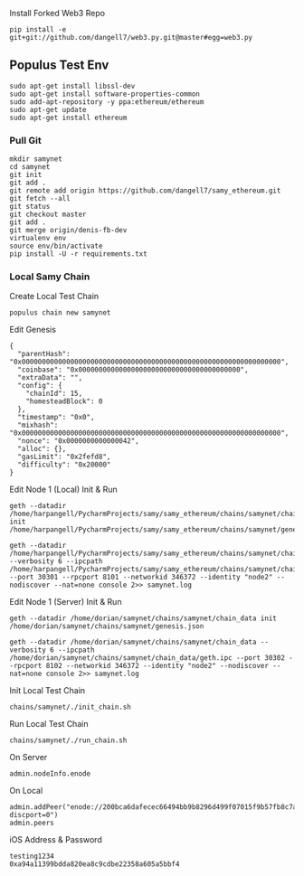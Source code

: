 Install Forked Web3 Repo

```
pip install -e git+git://github.com/dangell7/web3.py.git@master#egg=web3.py
```

## Populus Test Env

```
sudo apt-get install libssl-dev
sudo apt-get install software-properties-common
sudo add-apt-repository -y ppa:ethereum/ethereum
sudo apt-get update
sudo apt-get install ethereum
```
### Pull Git

```
mkdir samynet
cd samynet
git init
git add .
git remote add origin https://github.com/dangell7/samy_ethereum.git
git fetch --all
git status
git checkout master
git add .
git merge origin/denis-fb-dev
virtualenv env
source env/bin/activate
pip install -U -r requirements.txt
```


### Local Samy Chain

Create Local Test Chain

```
populus chain new samynet
```

Edit Genesis

```
{
  "parentHash": "0x0000000000000000000000000000000000000000000000000000000000000000",
  "coinbase": "0x0000000000000000000000000000000000000000",
  "extraData": "",
  "config": {
    "chainId": 15,
    "homesteadBlock": 0
  },
  "timestamp": "0x0",
  "mixhash": "0x0000000000000000000000000000000000000000000000000000000000000000",
  "nonce": "0x0000000000000042",
  "alloc": {},
  "gasLimit": "0x2fefd8",
  "difficulty": "0x20000"
}
```

Edit Node 1 (Local) Init & Run 

```
geth --datadir /home/harpangell/PycharmProjects/samy/samy_ethereum/chains/samynet/chain_data init /home/harpangell/PycharmProjects/samy/samy_ethereum/chains/samynet/genesis.json
```

```
geth --datadir /home/harpangell/PycharmProjects/samy/samy_ethereum/chains/samynet/chain_data --verbosity 6 --ipcpath /home/harpangell/PycharmProjects/samy/samy_ethereum/chains/samynet/chain_data/geth.ipc --port 30301 --rpcport 8101 --networkid 346372 --identity "node2" --nodiscover --nat=none console 2>> samynet.log
```

Edit Node 1 (Server) Init & Run 

```
geth --datadir /home/dorian/samynet/chains/samynet/chain_data init /home/dorian/samynet/chains/samynet/genesis.json
```

```
geth --datadir /home/dorian/samynet/chains/samynet/chain_data --verbosity 6 --ipcpath /home/dorian/samynet/chains/samynet/chain_data/geth.ipc --port 30302 --rpcport 8102 --networkid 346372 --identity "node2" --nodiscover --nat=none console 2>> samynet.log
```

Init Local Test Chain

```
chains/samynet/./init_chain.sh
```

Run Local Test Chain

```
chains/samynet/./run_chain.sh
```

On Server

```
admin.nodeInfo.enode
```

On Local

```
admin.addPeer("enode://200bca6dafecec66494bb9b8296d499f07015f9b57fb8c7a2954c69f13901cd7a0a0ab653e97e182425f62af94848b7c7c68b5e3f05fa3fb928582b755053905@159.89.80.176:30302?discport=0")
admin.peers
```


iOS Address & Password

```
testing1234
0xa94a11399bdda820ea8c9cdbe22358a605a5bbf4

```